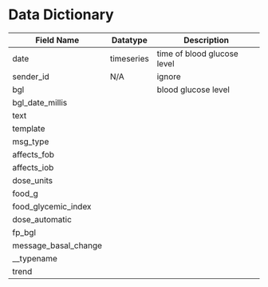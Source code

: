 # Data Dictionary

| Field Name | Datatype | Description |
| -------- | ------- | ------- | 
|  date | timeseries | time of blood glucose level |
| sender_id | N/A | ignore | 
| bgl |  | blood glucose level |
| bgl_date_millis | | |
| text | | |
| template | | |
| msg_type | | |
| affects_fob | | |
| affects_iob | | |
| dose_units | | |
| food_g | | |
| food_glycemic_index | | |
| dose_automatic | | |
| fp_bgl | | |
| message_basal_change | | |
| __typename | | |
| trend | | |

